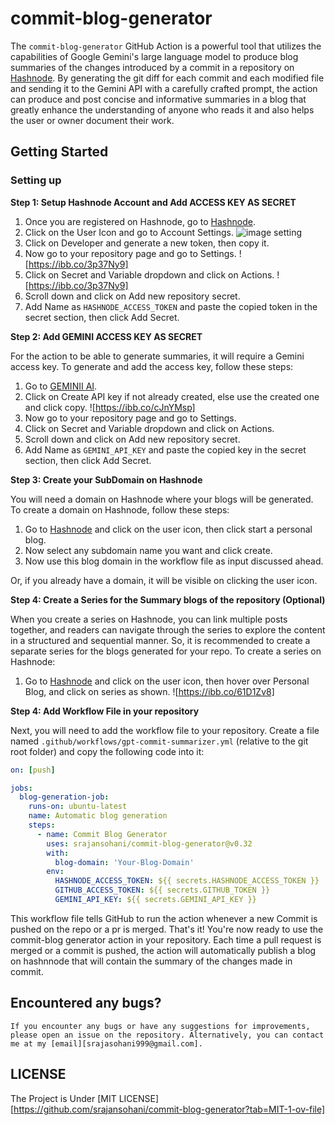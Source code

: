 # commit-blog-generator

The `commit-blog-generator` GitHub Action is a powerful tool that utilizes the capabilities of Google Gemini's large language model to produce blog summaries of the changes introduced by a commit in a repository on [Hashnode](https://hashnode.com/). By generating the git diff for each commit and each modified file and sending it to the Gemini API with a carefully crafted prompt, the action can produce and post concise and informative summaries in a blog that greatly enhance the understanding of anyone who reads it and also helps the user or owner document their work.

## Getting Started

### Setting up

**Step 1: Setup Hashnode Account and Add ACCESS KEY AS SECRET**

1. Once you are registered on Hashnode, go to [Hashnode](https://hashnode.com).
2. Click on the User Icon and go to Account Settings.
   ![image setting](https://ibb.co/xCtN8Tq)
3. Click on Developer and generate a new token, then copy it.
4. Now go to your repository page and go to Settings.
   ![https://ibb.co/3p37Ny9]
5. Click on Secret and Variable dropdown and click on Actions.
   ![https://ibb.co/3p37Ny9]
6. Scroll down and click on Add new repository secret.
7. Add Name as `HASHNODE_ACCESS_TOKEN` and paste the copied token in the secret section, then click Add Secret.

**Step 2: Add GEMINI ACCESS KEY AS SECRET**

For the action to be able to generate summaries, it will require a Gemini access key. To generate and add the access key, follow these steps:

1. Go to [GEMINII AI](https://makersuite.google.com/app/apikey).
2. Click on Create API key if not already created, else use the created one and click copy.
   ![https://ibb.co/cJnYMsp]
3. Now go to your repository page and go to Settings.
4. Click on Secret and Variable dropdown and click on Actions.
5. Scroll down and click on Add new repository secret.
6. Add Name as `GEMINI_API_KEY` and paste the copied key in the secret section, then click Add Secret.

**Step 3: Create your SubDomain on Hashnode**

You will need a domain on Hashnode where your blogs will be generated. To create a domain on Hashnode, follow these steps:

1. Go to [Hashnode](https://hashnode.com/) and click on the user icon, then click start a personal blog.
2. Now select any subdomain name you want and click create.
3. Now use this blog domain in the workflow file as input discussed ahead.

Or, if you already have a domain, it will be visible on clicking the user icon.

**Step 4: Create a Series for the Summary blogs of the repository (Optional)**

When you create a series on Hashnode, you can link multiple posts together, and readers can navigate through the series to explore the content in a structured and sequential manner. So, it is recommended to create a separate series for the blogs generated for your repo. To create a series on Hashnode:

1. Go to [Hashnode](https://hashnode.com/) and click on the user icon, then hover over Personal Blog, and click on series as shown.
   ![https://ibb.co/61D1Zv8]

**Step 4: Add Workflow File in your repository**

Next, you will need to add the workflow file to your repository. Create a file named `.github/workflows/gpt-commit-summarizer.yml` (relative to the git root folder) and copy the following code into it:

```yaml
on: [push]

jobs:
  blog-generation-job:
    runs-on: ubuntu-latest
    name: Automatic blog generation
    steps:
      - name: Commit Blog Generator
        uses: srajansohani/commit-blog-generator@v0.32
        with:
          blog-domain: 'Your-Blog-Domain'
        env:
          HASHNODE_ACCESS_TOKEN: ${{ secrets.HASHNODE_ACCESS_TOKEN }}
          GITHUB_ACCESS_TOKEN: ${{ secrets.GITHUB_TOKEN }}
          GEMINI_API_KEY: ${{ secrets.GEMINI_API_KEY }}
```

 This workflow file tells GitHub to run the action whenever a new Commit is pushed on the repo or a pr is merged.
    That's it! You're now ready to use the commit-blog generator action in your repository. Each time a pull request is merged or a commit is pushed, the action will automatically publish a blog on hashnnode that will contain the  summary of the changes made in commit.


## Encountered any bugs?

    If you encounter any bugs or have any suggestions for improvements, please open an issue on the repository. Alternatively, you can contact me at my [email][srajasohani999@gmail.com].

## LICENSE

The Project is Under [MIT LICENSE][https://github.com/srajansohani/commit-blog-generator?tab=MIT-1-ov-file]

